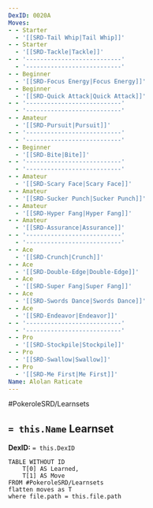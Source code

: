 ```yaml
---
DexID: 0020A
Moves:
- - Starter
  - '[[SRD-Tail Whip|Tail Whip]]'
- - Starter
  - '[[SRD-Tackle|Tackle]]'
- - '---------------------------'
  - '---------------------------'
- - Beginner
  - '[[SRD-Focus Energy|Focus Energy]]'
- - Beginner
  - '[[SRD-Quick Attack|Quick Attack]]'
- - '---------------------------'
  - '---------------------------'
- - Amateur
  - '[[SRD-Pursuit|Pursuit]]'
- - '---------------------------'
  - '---------------------------'
- - Beginner
  - '[[SRD-Bite|Bite]]'
- - '---------------------------'
  - '---------------------------'
- - Amateur
  - '[[SRD-Scary Face|Scary Face]]'
- - Amateur
  - '[[SRD-Sucker Punch|Sucker Punch]]'
- - Amateur
  - '[[SRD-Hyper Fang|Hyper Fang]]'
- - Amateur
  - '[[SRD-Assurance|Assurance]]'
- - '---------------------------'
  - '---------------------------'
- - Ace
  - '[[SRD-Crunch|Crunch]]'
- - Ace
  - '[[SRD-Double-Edge|Double-Edge]]'
- - Ace
  - '[[SRD-Super Fang|Super Fang]]'
- - Ace
  - '[[SRD-Swords Dance|Swords Dance]]'
- - Ace
  - '[[SRD-Endeavor|Endeavor]]'
- - '---------------------------'
  - '---------------------------'
- - Pro
  - '[[SRD-Stockpile|Stockpile]]'
- - Pro
  - '[[SRD-Swallow|Swallow]]'
- - Pro
  - '[[SRD-Me First|Me First]]'
Name: Alolan Raticate
---
```


#PokeroleSRD/Learnsets

## `= this.Name` Learnset

**DexID:** `= this.DexID`

```dataview
TABLE WITHOUT ID
    T[0] AS Learned,
    T[1] AS Move
FROM #PokeroleSRD/Learnsets
flatten moves as T
where file.path = this.file.path
```
